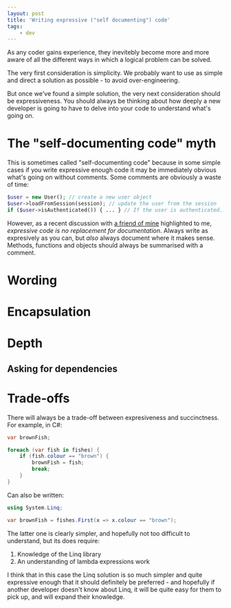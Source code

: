```yaml
---
layout: post
title: 'Writing expressive ("self documenting") code'
tags:
	- dev
---
```


As any coder gains experience, they inevitebly become more and more aware of all the different ways in which a logical problem can be solved.

The very first consideration is simplicity. We probably want to use as simple and direct a solution as possible - to avoid over-engineering.

But once we've found a simple solution, the very next consideration should be expressiveness. You should always be thinking about how deeply a new developer is going to have to delve into your code to understand what's going on.

The "self-documenting code" myth
===

This is sometimes called "self-documenting code" because in some simple cases if you write expressive enough code it may be immediately obvious what's going on without comments. Some comments are obviously a waste of time:

``` php
$user = new User(); // create a new user object
$user->loadFromSession(session); // update the user from the session
if ($user->isAuthenticated()) { ... } // If the user is authenticated...
```

However, as a recent discussion with [a friend of mine](http://twitter.com/karlwilliams) highlighted to me, *expressive code is no replacement for documentation*. Always write as expresively as you can, but *also* always document where it makes sense. Methods, functions and objects should always be summarised with a comment.

Wording
===



Encapsulation
===



Depth
===



Asking for dependencies
---


Trade-offs
===

There will always be a trade-off between expresiveness and succinctness. For example, in C#:

``` C#
var brownFish;

foreach (var fish in fishes) {
	if (fish.colour == "brown") {
		brownFish = fish;
		break;
	}
}
```

Can also be written:

``` C#
using System.Linq;

var brownFish = fishes.First(x => x.colour == "brown");
```

The latter one is clearly simpler, and hopefully not too difficult to understand, but its does require:

1. Knowledge of the Linq library
2. An understanding of lambda expressions work

I think that in this case the Linq solution is so much simpler and quite expressive enough that it should definitely be preferred - and hopefully if another developer doesn't know about Linq, it will be quite easy for them to pick up, and will expand their knowledge.
